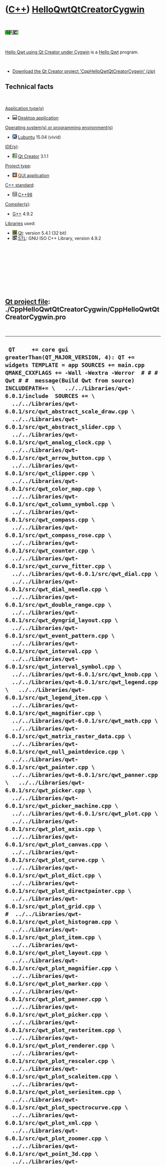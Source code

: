 
 

 

 

 

 

([C++](Cpp.md)) [HelloQwtQtCreatorCygwin](CppHelloQwtQtCreatorCygwin.md)
==========================================================================

 

![Qwt](PicQwt.png)![Qt
Creator](PicQtCreator.png)![Cygwin](PicCygwin.png)

 

[Hello Qwt using Qt Creator under
Cygwin](CppHelloQwtQtCreatorCygwin.md) is a [Hello
Qwt](CppHelloQwt.md) program.

 

-   [Download the Qt Creator project
    'CppHelloQwtQtCreatorCygwin' (zip)](CppHelloQwtQtCreatorCygwin.zip)

Technical facts
---------------

 

[Application type(s)](CppApplication.md)

-   ![Desktop](PicDesktop.png) [Desktop
    application](CppDesktopApplication.md)

[Operating system(s) or programming environment(s)](CppOs.md)

-   ![Lubuntu](PicLubuntu.png) [Lubuntu](CppLubuntu.md) 15.04 (vivid)

[IDE(s)](CppIde.md):

-   ![Qt Creator](PicQtCreator.png) [Qt Creator](CppQtCreator.md) 3.1.1

[Project type](CppQtProjectType.md):

-   ![GUI](PicGui.png) [GUI application](CppGuiApplication.md)

[C++ standard](CppStandard.md):

-   ![C++98](PicCpp98.png) [C++98](Cpp98.md)

[Compiler(s)](CppCompiler.md):

-   [G++](CppGpp.md) 4.9.2

[Libraries](CppLibrary.md) used:

-   ![Qt](PicQt.png) [Qt](CppQt.md): version 5.4.1 (32 bit)
-   ![STL](PicStl.png) [STL](CppStl.md): GNU ISO C++ Library, version
    4.9.2

 

 

 

 

 

[Qt project file](CppQtProjectFile.md): ./CppHelloQwtQtCreatorCygwin/CppHelloQwtQtCreatorCygwin.pro
----------------------------------------------------------------------------------------------------

 

  ------------------------------------------------------------------------------------------------------------------------------------------------------------------------------------------------------------------------------------------------------------------------------------------------------------------------------------------------------------------------------------------------------------------------------------------------------------------------------------------------------------------------------------------------------------------------------------------------------------------------------------------------------------------------------------------------------------------------------------------------------------------------------------------------------------------------------------------------------------------------------------------------------------------------------------------------------------------------------------------------------------------------------------------------------------------------------------------------------------------------------------------------------------------------------------------------------------------------------------------------------------------------------------------------------------------------------------------------------------------------------------------------------------------------------------------------------------------------------------------------------------------------------------------------------------------------------------------------------------------------------------------------------------------------------------------------------------------------------------------------------------------------------------------------------------------------------------------------------------------------------------------------------------------------------------------------------------------------------------------------------------------------------------------------------------------------------------------------------------------------------------------------------------------------------------------------------------------------------------------------------------------------------------------------------------------------------------------------------------------------------------------------------------------------------------------------------------------------------------------------------------------------------------------------------------------------------------------------------------------------------------------------------------------------------------------------------------------------------------------------------------------------------------------------------------------------------------------------------------------------------------------------------------------------------------------------------------------------------------------------------------------------------------------------------------------------------------------------------------------------------------------------------------------------------------------------------------------------------------------------------------------------------------------------------------------------------------------------------------------------------------------------------------------------------------------------------------------------------------------------------------------------------------------------------------------------------------------------------------------------------------------------------------------------------------------------------------------------------------------------------------------------------------------------------------------------------------------------------------------------------------------------------------------------------------------------------------------------------------------------------------------------------------------------------------------------------------------------------------------------------------------------------------------------------------------------------------------------------------------------------------------------------------------------------------------------------------------------------------------------------------------------------------------------------------------------------------------------------------------------------------------------------------------------------------------------------------------------------------------------------------------------------------------------------------------------------------------------------------------------------------------------------------------------------------------------------------------------------------------------------------------------------------------------------------------------------------------------------------------------------------------------------------------------------------------------------------------------------------------------------------------------------------------------------------------------------------------------------------------------------------------------------------------------------------------------------------------------------------------------------------------------------------------------------------------------------------------------------------------------------------------------------------------------------------------------------------------------------------------------------------------------------------------------------------------------------------------------------------------------------------------------------------------------------------------------------------------------------------------------------------------------------------------------------------------------------------------------------------------------------------------------------------------------------------------------------------------------------------------------------------------------------------------------------------------------------------------------------------------------------------------------------------------------------------------------------------------------------------------------------------------------------------------------------------------------------------------------------------------------------------------------------------------------------------------------------------------------------------------------------------------------------------------------------------------------------------------------------------------------------------------------------------------------------------------------------------------------------------------------------------------------------------------------------------------------------------------------------------------------------------------------------------------------------------------------------------------------------------------------------------------------------------------------------------------------------------------------------------------------------------------------------------------------------------------------------------------------------------------------------------------------------------------------------------------------------------------------------------------------------------------------------------------------------------------------------------------------------------------------------------------------------------------------------------------------------------------------------------------------------------------------------------------------------------------------------------------------------------------------------------------------------------------------------------------------------------------------------------------------------------------------------------------------------------------------------------------------------------------------------------------------------------------------------------------------------------------------------------------------------------------------------------------------------------------------------------------------------------------------------------------------------------------------------------------------------------------------------------------------------------------------------------------------------------------------------------------------------------------------------------------------------------------------------------------------------------------------------------------------------------------------------------------------------------------------------------------------------------------------------------------------------------------------------------------------------------------------------------------------------------------------------------------------------------------------------------------------------------------------------------------------------------------------------------------------------------------------------------------------------------------------------------------------------------------------------------------------------------------------------------------------------------------------------------------------------------------------------------------------------------------------------------------------------------------------------------------------------------------------------------------------------------------------------------------------------------------------------------------------------------------------------------------------------------------------------------------------------------------------------------------------------------------------------------------------------------------------------------------------------------------------------------------------------------------------------------------------------------------------------------------------------------------------------------------------------------------------------------------------------------------------------------------------------------------------------------------------------------------------------------------------------------------------------------------------------------------------------------------------------------------------------------------------------------------------------------------------------------------------------------------------------------------------------------------------------------------------------------------------------------------------------------------------------------------------------------------------------------------------------------------------------------------------------------------------------------------------------------------------------------------------------------------------------------------------------------------------------------------------------------------------------------------------------------------------------------------------------------------------------------------------------------------------------------------------------------------------------------------------------------------------------------------------------------------------------------------------------------------------------------------------------------------------------------------------------------------------------------------------------------------------------------------------------------------------------------------------------------------------------------------------------------------------------------------------------------------------------------------------------------------------------------------------------------------------------------------------------------------------------------------------------------------------------------------------------------------------------------------------------------------------------------------------------------------------------------------------------------------------------------------------------------------------------------------------------------------------------------------------------------------------------------------------------------------------------------------------------------------------------------------------------------------------------------------------------------------------------------------------------------------------------------------------------------------------------------------------------------------------------------------------------------------------------------------------------------------------------------------------------------------------------------------------------------------------------------------------------------------------------------------------------------------------------------------------------------------------------------------------------------------------------------
  ` QT     += core gui greaterThan(QT_MAJOR_VERSION, 4): QT += widgets TEMPLATE = app SOURCES += main.cpp QMAKE_CXXFLAGS += -Wall -Wextra -Werror  # # # Qwt # #  message(Build Qwt from source)  INCLUDEPATH+= \   ../../Libraries/qwt-6.0.1/include  SOURCES += \   ../../Libraries/qwt-6.0.1/src/qwt_abstract_scale_draw.cpp \   ../../Libraries/qwt-6.0.1/src/qwt_abstract_slider.cpp \   ../../Libraries/qwt-6.0.1/src/qwt_analog_clock.cpp \   ../../Libraries/qwt-6.0.1/src/qwt_arrow_button.cpp \   ../../Libraries/qwt-6.0.1/src/qwt_clipper.cpp \   ../../Libraries/qwt-6.0.1/src/qwt_color_map.cpp \   ../../Libraries/qwt-6.0.1/src/qwt_column_symbol.cpp \   ../../Libraries/qwt-6.0.1/src/qwt_compass.cpp \   ../../Libraries/qwt-6.0.1/src/qwt_compass_rose.cpp \   ../../Libraries/qwt-6.0.1/src/qwt_counter.cpp \   ../../Libraries/qwt-6.0.1/src/qwt_curve_fitter.cpp \   ../../Libraries/qwt-6.0.1/src/qwt_dial.cpp \   ../../Libraries/qwt-6.0.1/src/qwt_dial_needle.cpp \   ../../Libraries/qwt-6.0.1/src/qwt_double_range.cpp \   ../../Libraries/qwt-6.0.1/src/qwt_dyngrid_layout.cpp \   ../../Libraries/qwt-6.0.1/src/qwt_event_pattern.cpp \   ../../Libraries/qwt-6.0.1/src/qwt_interval.cpp \   ../../Libraries/qwt-6.0.1/src/qwt_interval_symbol.cpp \   ../../Libraries/qwt-6.0.1/src/qwt_knob.cpp \   ../../Libraries/qwt-6.0.1/src/qwt_legend.cpp \   ../../Libraries/qwt-6.0.1/src/qwt_legend_item.cpp \   ../../Libraries/qwt-6.0.1/src/qwt_magnifier.cpp \   ../../Libraries/qwt-6.0.1/src/qwt_math.cpp \   ../../Libraries/qwt-6.0.1/src/qwt_matrix_raster_data.cpp \   ../../Libraries/qwt-6.0.1/src/qwt_null_paintdevice.cpp \   ../../Libraries/qwt-6.0.1/src/qwt_painter.cpp \   ../../Libraries/qwt-6.0.1/src/qwt_panner.cpp \   ../../Libraries/qwt-6.0.1/src/qwt_picker.cpp \   ../../Libraries/qwt-6.0.1/src/qwt_picker_machine.cpp \   ../../Libraries/qwt-6.0.1/src/qwt_plot.cpp \   ../../Libraries/qwt-6.0.1/src/qwt_plot_axis.cpp \   ../../Libraries/qwt-6.0.1/src/qwt_plot_canvas.cpp \   ../../Libraries/qwt-6.0.1/src/qwt_plot_curve.cpp \   ../../Libraries/qwt-6.0.1/src/qwt_plot_dict.cpp \   ../../Libraries/qwt-6.0.1/src/qwt_plot_directpainter.cpp \   ../../Libraries/qwt-6.0.1/src/qwt_plot_grid.cpp \ #  ../../Libraries/qwt-6.0.1/src/qwt_plot_histogram.cpp \   ../../Libraries/qwt-6.0.1/src/qwt_plot_item.cpp \   ../../Libraries/qwt-6.0.1/src/qwt_plot_layout.cpp \   ../../Libraries/qwt-6.0.1/src/qwt_plot_magnifier.cpp \   ../../Libraries/qwt-6.0.1/src/qwt_plot_marker.cpp \   ../../Libraries/qwt-6.0.1/src/qwt_plot_panner.cpp \   ../../Libraries/qwt-6.0.1/src/qwt_plot_picker.cpp \   ../../Libraries/qwt-6.0.1/src/qwt_plot_rasteritem.cpp \   ../../Libraries/qwt-6.0.1/src/qwt_plot_renderer.cpp \   ../../Libraries/qwt-6.0.1/src/qwt_plot_rescaler.cpp \   ../../Libraries/qwt-6.0.1/src/qwt_plot_scaleitem.cpp \   ../../Libraries/qwt-6.0.1/src/qwt_plot_seriesitem.cpp \   ../../Libraries/qwt-6.0.1/src/qwt_plot_spectrocurve.cpp \   ../../Libraries/qwt-6.0.1/src/qwt_plot_xml.cpp \   ../../Libraries/qwt-6.0.1/src/qwt_plot_zoomer.cpp \   ../../Libraries/qwt-6.0.1/src/qwt_point_3d.cpp \   ../../Libraries/qwt-6.0.1/src/qwt_point_polar.cpp \   ../../Libraries/qwt-6.0.1/src/qwt_raster_data.cpp \   ../../Libraries/qwt-6.0.1/src/qwt_round_scale_draw.cpp \   ../../Libraries/qwt-6.0.1/src/qwt_sampling_thread.cpp \   ../../Libraries/qwt-6.0.1/src/qwt_scale_div.cpp \   ../../Libraries/qwt-6.0.1/src/qwt_scale_draw.cpp \   ../../Libraries/qwt-6.0.1/src/qwt_scale_engine.cpp \   ../../Libraries/qwt-6.0.1/src/qwt_scale_map.cpp \   ../../Libraries/qwt-6.0.1/src/qwt_scale_widget.cpp \   ../../Libraries/qwt-6.0.1/src/qwt_series_data.cpp \   ../../Libraries/qwt-6.0.1/src/qwt_slider.cpp \   ../../Libraries/qwt-6.0.1/src/qwt_spline.cpp \   ../../Libraries/qwt-6.0.1/src/qwt_symbol.cpp \   ../../Libraries/qwt-6.0.1/src/qwt_system_clock.cpp \   ../../Libraries/qwt-6.0.1/src/qwt_text.cpp \   ../../Libraries/qwt-6.0.1/src/qwt_text_engine.cpp \   ../../Libraries/qwt-6.0.1/src/qwt_text_label.cpp \   ../../Libraries/qwt-6.0.1/src/qwt_thermo.cpp \   ../../Libraries/qwt-6.0.1/src/qwt_wheel.cpp \ # ../../Libraries/qwt-6.0.1/src/qwt_plot_intervalcurve.cpp \ # ../../Libraries/qwt-6.0.1/src/qwt_plot_spectrogram.cpp \ # ../../Libraries/qwt-6.0.1/src/qwt_plot_svgitem.cpp \   ../../Libraries/qwt-6.0.1/src/qwt_abstract_scale.cpp  HEADERS += \   ../../Libraries/qwt-6.0.1/include/qwt_abstract_scale.h \   ../../Libraries/qwt-6.0.1/include/qwt_abstract_scale_draw.h \   ../../Libraries/qwt-6.0.1/include/qwt_abstract_slider.h \   ../../Libraries/qwt-6.0.1/include/qwt_analog_clock.h \   ../../Libraries/qwt-6.0.1/include/qwt_arrow_button.h \   ../../Libraries/qwt-6.0.1/include/qwt_clipper.h \   ../../Libraries/qwt-6.0.1/include/qwt_color_map.h \   ../../Libraries/qwt-6.0.1/include/qwt_column_symbol.h \   ../../Libraries/qwt-6.0.1/include/qwt_compass.h \   ../../Libraries/qwt-6.0.1/include/qwt_compass_rose.h \   ../../Libraries/qwt-6.0.1/include/qwt_compat.h \   ../../Libraries/qwt-6.0.1/include/qwt_counter.h \   ../../Libraries/qwt-6.0.1/include/qwt_curve_fitter.h \   ../../Libraries/qwt-6.0.1/include/qwt_dial.h \   ../../Libraries/qwt-6.0.1/include/qwt_dial_needle.h \   ../../Libraries/qwt-6.0.1/include/qwt_double_range.h \   ../../Libraries/qwt-6.0.1/include/qwt_dyngrid_layout.h \   ../../Libraries/qwt-6.0.1/include/qwt_event_pattern.h \   ../../Libraries/qwt-6.0.1/include/qwt_global.h \   ../../Libraries/qwt-6.0.1/include/qwt_interval.h \   ../../Libraries/qwt-6.0.1/include/qwt_interval_symbol.h \   ../../Libraries/qwt-6.0.1/include/qwt_knob.h \   ../../Libraries/qwt-6.0.1/include/qwt_legend.h \   ../../Libraries/qwt-6.0.1/include/qwt_legend_item.h \   ../../Libraries/qwt-6.0.1/include/qwt_legend_itemmanager.h \   ../../Libraries/qwt-6.0.1/include/qwt_magnifier.h \   ../../Libraries/qwt-6.0.1/include/qwt_math.h \   ../../Libraries/qwt-6.0.1/include/qwt_mathml_text_engine.h \   ../../Libraries/qwt-6.0.1/include/qwt_matrix_raster_data.h \   ../../Libraries/qwt-6.0.1/include/qwt_null_paintdevice.h \   ../../Libraries/qwt-6.0.1/include/qwt_painter.h \   ../../Libraries/qwt-6.0.1/include/qwt_panner.h \   ../../Libraries/qwt-6.0.1/include/qwt_picker.h \   ../../Libraries/qwt-6.0.1/include/qwt_picker_machine.h \   ../../Libraries/qwt-6.0.1/include/qwt_plot.h \   ../../Libraries/qwt-6.0.1/include/qwt_plot_canvas.h \   ../../Libraries/qwt-6.0.1/include/qwt_plot_curve.h \   ../../Libraries/qwt-6.0.1/include/qwt_plot_dict.h \   ../../Libraries/qwt-6.0.1/include/qwt_plot_directpainter.h \   ../../Libraries/qwt-6.0.1/include/qwt_plot_grid.h \   ../../Libraries/qwt-6.0.1/include/qwt_plot_histogram.h \   ../../Libraries/qwt-6.0.1/include/qwt_plot_item.h \   ../../Libraries/qwt-6.0.1/include/qwt_plot_layout.h \   ../../Libraries/qwt-6.0.1/include/qwt_plot_magnifier.h \   ../../Libraries/qwt-6.0.1/include/qwt_plot_marker.h \   ../../Libraries/qwt-6.0.1/include/qwt_plot_panner.h \   ../../Libraries/qwt-6.0.1/include/qwt_plot_picker.h \   ../../Libraries/qwt-6.0.1/include/qwt_plot_rasteritem.h \   ../../Libraries/qwt-6.0.1/include/qwt_plot_renderer.h \   ../../Libraries/qwt-6.0.1/include/qwt_plot_rescaler.h \   ../../Libraries/qwt-6.0.1/include/qwt_plot_scaleitem.h \   ../../Libraries/qwt-6.0.1/include/qwt_plot_seriesitem.h \   ../../Libraries/qwt-6.0.1/include/qwt_plot_spectrocurve.h \   ../../Libraries/qwt-6.0.1/include/qwt_plot_zoomer.h \   ../../Libraries/qwt-6.0.1/include/qwt_point_3d.h \   ../../Libraries/qwt-6.0.1/include/qwt_point_polar.h \   ../../Libraries/qwt-6.0.1/include/qwt_raster_data.h \   ../../Libraries/qwt-6.0.1/include/qwt_round_scale_draw.h \   ../../Libraries/qwt-6.0.1/include/qwt_sampling_thread.h \   ../../Libraries/qwt-6.0.1/include/qwt_scale_div.h \   ../../Libraries/qwt-6.0.1/include/qwt_scale_draw.h \   ../../Libraries/qwt-6.0.1/include/qwt_scale_engine.h \   ../../Libraries/qwt-6.0.1/include/qwt_scale_map.h \   ../../Libraries/qwt-6.0.1/include/qwt_scale_widget.h \   ../../Libraries/qwt-6.0.1/include/qwt_series_data.h \   ../../Libraries/qwt-6.0.1/include/qwt_slider.h \   ../../Libraries/qwt-6.0.1/include/qwt_spline.h \   ../../Libraries/qwt-6.0.1/include/qwt_symbol.h \   ../../Libraries/qwt-6.0.1/include/qwt_system_clock.h \   ../../Libraries/qwt-6.0.1/include/qwt_text.h \   ../../Libraries/qwt-6.0.1/include/qwt_text_engine.h \   ../../Libraries/qwt-6.0.1/include/qwt_text_label.h \   ../../Libraries/qwt-6.0.1/include/qwt_thermo.h \   ../../Libraries/qwt-6.0.1/include/qwt_wheel.h \   ../../Libraries/qwt-6.0.1/src/qwt.h \   ../../Libraries/qwt-6.0.1/src/qwt_abstract_scale.h \   ../../Libraries/qwt-6.0.1/src/qwt_abstract_scale_draw.h \   ../../Libraries/qwt-6.0.1/src/qwt_abstract_slider.h \   ../../Libraries/qwt-6.0.1/src/qwt_analog_clock.h \   ../../Libraries/qwt-6.0.1/src/qwt_arrow_button.h \   ../../Libraries/qwt-6.0.1/src/qwt_clipper.h \   ../../Libraries/qwt-6.0.1/src/qwt_color_map.h \   ../../Libraries/qwt-6.0.1/src/qwt_column_symbol.h \   ../../Libraries/qwt-6.0.1/src/qwt_compass.h \   ../../Libraries/qwt-6.0.1/src/qwt_compass_rose.h \   ../../Libraries/qwt-6.0.1/src/qwt_compat.h \   ../../Libraries/qwt-6.0.1/src/qwt_counter.h \   ../../Libraries/qwt-6.0.1/src/qwt_curve_fitter.h \   ../../Libraries/qwt-6.0.1/src/qwt_dial.h \   ../../Libraries/qwt-6.0.1/src/qwt_dial_needle.h \   ../../Libraries/qwt-6.0.1/src/qwt_double_range.h \   ../../Libraries/qwt-6.0.1/src/qwt_dyngrid_layout.h \   ../../Libraries/qwt-6.0.1/src/qwt_event_pattern.h \   ../../Libraries/qwt-6.0.1/src/qwt_global.h \   ../../Libraries/qwt-6.0.1/src/qwt_interval.h \   ../../Libraries/qwt-6.0.1/src/qwt_interval_symbol.h \   ../../Libraries/qwt-6.0.1/src/qwt_knob.h \   ../../Libraries/qwt-6.0.1/src/qwt_legend.h \   ../../Libraries/qwt-6.0.1/src/qwt_legend_item.h \   ../../Libraries/qwt-6.0.1/src/qwt_legend_itemmanager.h \   ../../Libraries/qwt-6.0.1/src/qwt_magnifier.h \   ../../Libraries/qwt-6.0.1/src/qwt_math.h \   ../../Libraries/qwt-6.0.1/src/qwt_matrix_raster_data.h \   ../../Libraries/qwt-6.0.1/src/qwt_null_paintdevice.h \   ../../Libraries/qwt-6.0.1/src/qwt_painter.h \   ../../Libraries/qwt-6.0.1/src/qwt_panner.h \   ../../Libraries/qwt-6.0.1/src/qwt_picker.h \   ../../Libraries/qwt-6.0.1/src/qwt_picker_machine.h \   ../../Libraries/qwt-6.0.1/src/qwt_plot.h \   ../../Libraries/qwt-6.0.1/src/qwt_plot_canvas.h \   ../../Libraries/qwt-6.0.1/src/qwt_plot_curve.h \   ../../Libraries/qwt-6.0.1/src/qwt_plot_dict.h \   ../../Libraries/qwt-6.0.1/src/qwt_plot_directpainter.h \   ../../Libraries/qwt-6.0.1/src/qwt_plot_grid.h \ #  ../../Libraries/qwt-6.0.1/src/qwt_plot_histogram.h \   ../../Libraries/qwt-6.0.1/src/qwt_plot_item.h \   ../../Libraries/qwt-6.0.1/src/qwt_plot_layout.h \   ../../Libraries/qwt-6.0.1/src/qwt_plot_magnifier.h \   ../../Libraries/qwt-6.0.1/src/qwt_plot_marker.h \   ../../Libraries/qwt-6.0.1/src/qwt_plot_panner.h \   ../../Libraries/qwt-6.0.1/src/qwt_plot_picker.h \   ../../Libraries/qwt-6.0.1/src/qwt_plot_rasteritem.h \   ../../Libraries/qwt-6.0.1/src/qwt_plot_renderer.h \   ../../Libraries/qwt-6.0.1/src/qwt_plot_rescaler.h \   ../../Libraries/qwt-6.0.1/src/qwt_plot_scaleitem.h \   ../../Libraries/qwt-6.0.1/src/qwt_plot_seriesitem.h \   ../../Libraries/qwt-6.0.1/src/qwt_plot_spectrocurve.h \   ../../Libraries/qwt-6.0.1/src/qwt_plot_zoomer.h \   ../../Libraries/qwt-6.0.1/src/qwt_point_3d.h \   ../../Libraries/qwt-6.0.1/src/qwt_point_polar.h \   ../../Libraries/qwt-6.0.1/src/qwt_raster_data.h \   ../../Libraries/qwt-6.0.1/src/qwt_round_scale_draw.h \   ../../Libraries/qwt-6.0.1/src/qwt_sampling_thread.h \   ../../Libraries/qwt-6.0.1/src/qwt_scale_div.h \   ../../Libraries/qwt-6.0.1/src/qwt_scale_draw.h \   ../../Libraries/qwt-6.0.1/src/qwt_scale_engine.h \   ../../Libraries/qwt-6.0.1/src/qwt_scale_map.h \   ../../Libraries/qwt-6.0.1/src/qwt_scale_widget.h \   ../../Libraries/qwt-6.0.1/src/qwt_series_data.h \   ../../Libraries/qwt-6.0.1/src/qwt_slider.h \   ../../Libraries/qwt-6.0.1/src/qwt_spline.h \   ../../Libraries/qwt-6.0.1/src/qwt_symbol.h \   ../../Libraries/qwt-6.0.1/src/qwt_system_clock.h \   ../../Libraries/qwt-6.0.1/src/qwt_text.h \   ../../Libraries/qwt-6.0.1/src/qwt_text_engine.h \   ../../Libraries/qwt-6.0.1/src/qwt_text_label.h \   ../../Libraries/qwt-6.0.1/src/qwt_thermo.h \   ../../Libraries/qwt-6.0.1/src/qwt_wheel.h \ # ../../Libraries/qwt-6.0.1/include/qwt_plot_intervalcurve.h \ # ../../Libraries/qwt-6.0.1/include/qwt_plot_spectrogram.h \ # ../../Libraries/qwt-6.0.1/include/qwt_plot_svgitem.h \ # ../../Libraries/qwt-6.0.1/src/qwt_plot_intervalcurve.h \ # ../../Libraries/qwt-6.0.1/src/qwt_plot_spectrogram.h \ # ../../Libraries/qwt-6.0.1/src/qwt_plot_svgitem.h \   ../../Libraries/qwt-6.0.1/include/qwt.h`
  ------------------------------------------------------------------------------------------------------------------------------------------------------------------------------------------------------------------------------------------------------------------------------------------------------------------------------------------------------------------------------------------------------------------------------------------------------------------------------------------------------------------------------------------------------------------------------------------------------------------------------------------------------------------------------------------------------------------------------------------------------------------------------------------------------------------------------------------------------------------------------------------------------------------------------------------------------------------------------------------------------------------------------------------------------------------------------------------------------------------------------------------------------------------------------------------------------------------------------------------------------------------------------------------------------------------------------------------------------------------------------------------------------------------------------------------------------------------------------------------------------------------------------------------------------------------------------------------------------------------------------------------------------------------------------------------------------------------------------------------------------------------------------------------------------------------------------------------------------------------------------------------------------------------------------------------------------------------------------------------------------------------------------------------------------------------------------------------------------------------------------------------------------------------------------------------------------------------------------------------------------------------------------------------------------------------------------------------------------------------------------------------------------------------------------------------------------------------------------------------------------------------------------------------------------------------------------------------------------------------------------------------------------------------------------------------------------------------------------------------------------------------------------------------------------------------------------------------------------------------------------------------------------------------------------------------------------------------------------------------------------------------------------------------------------------------------------------------------------------------------------------------------------------------------------------------------------------------------------------------------------------------------------------------------------------------------------------------------------------------------------------------------------------------------------------------------------------------------------------------------------------------------------------------------------------------------------------------------------------------------------------------------------------------------------------------------------------------------------------------------------------------------------------------------------------------------------------------------------------------------------------------------------------------------------------------------------------------------------------------------------------------------------------------------------------------------------------------------------------------------------------------------------------------------------------------------------------------------------------------------------------------------------------------------------------------------------------------------------------------------------------------------------------------------------------------------------------------------------------------------------------------------------------------------------------------------------------------------------------------------------------------------------------------------------------------------------------------------------------------------------------------------------------------------------------------------------------------------------------------------------------------------------------------------------------------------------------------------------------------------------------------------------------------------------------------------------------------------------------------------------------------------------------------------------------------------------------------------------------------------------------------------------------------------------------------------------------------------------------------------------------------------------------------------------------------------------------------------------------------------------------------------------------------------------------------------------------------------------------------------------------------------------------------------------------------------------------------------------------------------------------------------------------------------------------------------------------------------------------------------------------------------------------------------------------------------------------------------------------------------------------------------------------------------------------------------------------------------------------------------------------------------------------------------------------------------------------------------------------------------------------------------------------------------------------------------------------------------------------------------------------------------------------------------------------------------------------------------------------------------------------------------------------------------------------------------------------------------------------------------------------------------------------------------------------------------------------------------------------------------------------------------------------------------------------------------------------------------------------------------------------------------------------------------------------------------------------------------------------------------------------------------------------------------------------------------------------------------------------------------------------------------------------------------------------------------------------------------------------------------------------------------------------------------------------------------------------------------------------------------------------------------------------------------------------------------------------------------------------------------------------------------------------------------------------------------------------------------------------------------------------------------------------------------------------------------------------------------------------------------------------------------------------------------------------------------------------------------------------------------------------------------------------------------------------------------------------------------------------------------------------------------------------------------------------------------------------------------------------------------------------------------------------------------------------------------------------------------------------------------------------------------------------------------------------------------------------------------------------------------------------------------------------------------------------------------------------------------------------------------------------------------------------------------------------------------------------------------------------------------------------------------------------------------------------------------------------------------------------------------------------------------------------------------------------------------------------------------------------------------------------------------------------------------------------------------------------------------------------------------------------------------------------------------------------------------------------------------------------------------------------------------------------------------------------------------------------------------------------------------------------------------------------------------------------------------------------------------------------------------------------------------------------------------------------------------------------------------------------------------------------------------------------------------------------------------------------------------------------------------------------------------------------------------------------------------------------------------------------------------------------------------------------------------------------------------------------------------------------------------------------------------------------------------------------------------------------------------------------------------------------------------------------------------------------------------------------------------------------------------------------------------------------------------------------------------------------------------------------------------------------------------------------------------------------------------------------------------------------------------------------------------------------------------------------------------------------------------------------------------------------------------------------------------------------------------------------------------------------------------------------------------------------------------------------------------------------------------------------------------------------------------------------------------------------------------------------------------------------------------------------------------------------------------------------------------------------------------------------------------------------------------------------------------------------------------------------------------------------------------------------------------------------------------------------------------------------------------------------------------------------------------------------------------------------------------------------------------------------------------------------------------------------------------------------------------------------------------------------------------------------------------------------------------------------------------------------------------------------------------------------------------------------------------------------------------------------------------------------------------------------------------------------------------------------------------------------------------------------------------------------------------------------------------------------------------------------------------------------------------------------------------------------------------------------------------------------------------------------------------------------------------------------------------------------------------------------------------------------------------------------------------------------------------------------------------------------------------------------------------------------------------------------------------------------------------------------------------------------------------------------------------------------------------------------------------------------------------------------------------------------------------------------------------------------------------------------------------------------------------------------------------------------------------------------------------------------------------------------------------------------------------------------------------------------------------------------------------------------------------------------------------------------------------------------------------------------------------------------------------------------------------------------

 

 

 

 

 

./CppHelloQwtQtCreatorCygwin/main.cpp
-------------------------------------

 

  --------------------------------------------------------------------------------------------------------------------------------------------------------------------------------------------------------------------------------------------------------------------------------------------------------------------------------------------------------------------------------------------------------------------------------------------------------------------------------------------------------------------------------------------------------------------------------------------------------------------------------------------------------------------------------------------------------------------------------------------------------------------------------------------------------------------------------------------------------------------------------------------------------------------------------------------------------------------------------------------------------------------------------------
  ` #include <cassert> #include <cmath> #include <string> #include <string> #include <sstream>  #include <QLabel> #include <QVBoxLayout> #include <QApplication>   #include "qwt_plot.h" #include "qwt_plot_curve.h" #include "qwt_text.h"  #ifdef _WIN32 #include "qwt_point_data.h" #endif  int main(int argc, char *argv[]) {   QApplication a(argc, argv);    QwtPlotCurve * const m_curve = new QwtPlotCurve("Sine");   QwtPlot * const m_plot = new QwtPlot(QwtText("CppHelloQwtQtCreatorLubuntu"));    m_plot->setGeometry(0,0,640,400);   m_plot->setAxisScale(QwtPlot::xBottom, 0.0,2.0 * M_PI);   m_plot->setAxisScale(QwtPlot::yLeft,-1.0,1.0);   std::vector<double> xs;   std::vector<double> ys;   for (double x = 0; x < 2.0 * M_PI; x+=(M_PI / 10.0))   {     xs.push_back(x);     ys.push_back(std::sin(x));   }   QwtPointArrayData * const data = new QwtPointArrayData(&xs[0],&ys[0],xs.size());   m_curve->setData(data);   m_curve->attach(m_plot);   m_plot->replot();   m_plot->show();    return a.exec(); }`
  --------------------------------------------------------------------------------------------------------------------------------------------------------------------------------------------------------------------------------------------------------------------------------------------------------------------------------------------------------------------------------------------------------------------------------------------------------------------------------------------------------------------------------------------------------------------------------------------------------------------------------------------------------------------------------------------------------------------------------------------------------------------------------------------------------------------------------------------------------------------------------------------------------------------------------------------------------------------------------------------------------------------------------------

 

 

 

 

 

./CppHelloQwtQtCreatorCygwin/CppHelloQwtQtCreatorCygwin.sh
----------------------------------------------------------

 

  ---------------------------------------------------------------------------------------------------------------------------------------------------------------------------------------------------------------------------------------------------------------------------------------------------------------------------------------------------------------------------------------------------------------------------------------------------------------------------------------------------------------------------------------------------------------------------------------------------------------------------------------------------------------------------------------------------------------------------------------------------------------------------------------------------------------------------------------------------------------------------------------------------------------
  ` #!/bin/bash mymake="make.exe" myqmake="/usr/lib/qt4/bin/qmake.exe" mytarget="CppHelloQwtQtCreatorCygwin" myprofile=$mytarget.pro myexe=$mytarget.exe   if [ -e $myqmake ] then   echo "Compiler '$myqmake' found" else   echo "Compiler '$myqmake' not found directly"   #exit fi  if [ -e $myprofile ] then   echo "Qt Creator project '$myprofile' found" else   echo "Qt Creator project '$myprofile' not found"   exit fi  echo "1/2: Creating Windows makefile" $myqmake $myprofile  if [ -e Makefile ] then   echo "Makefile created successfully" else   echo "FAIL: $myqmake $myprofile"   exit fi  if [ -e $mymake ] then   echo "Compiler '$mymake' found" else   echo "Compiler '$mymake' not found directly"   #exit fi  echo "2/2: making makefile"  $mymake  echo $myexe  if [ -e $myexe ] then   echo "SUCCESS" else   echo "FAIL" fi  #Cleaning up rm *.o rm $myexe rm Makefile rm moc_*.*`
  ---------------------------------------------------------------------------------------------------------------------------------------------------------------------------------------------------------------------------------------------------------------------------------------------------------------------------------------------------------------------------------------------------------------------------------------------------------------------------------------------------------------------------------------------------------------------------------------------------------------------------------------------------------------------------------------------------------------------------------------------------------------------------------------------------------------------------------------------------------------------------------------------------------------

 

 

 

 

 

 


